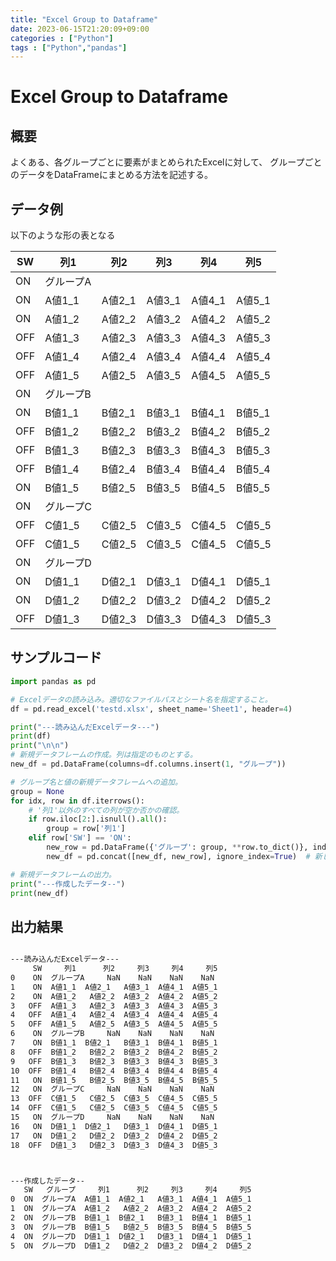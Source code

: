 ```yaml
---
title: "Excel Group to Dataframe"
date: 2023-06-15T21:20:09+09:00
categories : ["Python"]
tags : ["Python","pandas"]
---
```


# Excel Group to Dataframe

## 概要

よくある、各グループごとに要素がまとめられたExcelに対して、
グループごとのデータをDataFrameにまとめる方法を記述する。

## データ例

以下のような形の表となる

| SW  | 列1    | 列2     | 列3    | 列4    | 列5    |
|-----|-------|--------|-------|-------|-------|
| ON  | グループA |        |       |       |       |
| ON  | A値1_1 | A値2_1  | A値3_1 | A値4_1 | A値5_1 |
| ON  | A値1_2 | A値2_2  | A値3_2 | A値4_2 | A値5_2 |
| OFF | A値1_3 | A値2_3  | A値3_3 | A値4_3 | A値5_3 |
| OFF | A値1_4 | A値2_4  | A値3_4 | A値4_4 | A値5_4 |
| OFF | A値1_5 | A値2_5  | A値3_5 | A値4_5 | A値5_5 |
| ON  | グループB |        |       |       |       |
| ON  | B値1_1 | B値2_1  | B値3_1 | B値4_1 | B値5_1 |
| OFF | B値1_2 | B値2_2  | B値3_2 | B値4_2 | B値5_2 |
| OFF | B値1_3 | B値2_3  | B値3_3 | B値4_3 | B値5_3 |
| OFF | B値1_4 | B値2_4  | B値3_4 | B値4_4 | B値5_4 |
| ON  | B値1_5 | B値2_5  | B値3_5 | B値4_5 | B値5_5 |
| ON  | グループC |        |       |       |       |
| OFF | C値1_5 | C値2_5  | C値3_5 | C値4_5 | C値5_5 |
| OFF | C値1_5 | C値2_5  | C値3_5 | C値4_5 | C値5_5 |
| ON  | グループD |        |       |       |       |
| ON  | D値1_1 | D値2_1  | D値3_1 | D値4_1 | D値5_1 |
| ON  | D値1_2 | D値2_2  | D値3_2 | D値4_2 | D値5_2 |
| OFF | D値1_3 | D値2_3  | D値3_3 | D値4_3 | D値5_3 |

## サンプルコード

``` python
import pandas as pd

# Excelデータの読み込み。適切なファイルパスとシート名を指定すること。
df = pd.read_excel('testd.xlsx', sheet_name='Sheet1', header=4)

print("---読み込んだExcelデータ---")
print(df)
print("\n\n")
# 新規データフレームの作成。列は指定のものとする。
new_df = pd.DataFrame(columns=df.columns.insert(1, "グループ"))

# グループ名と値の新規データフレームへの追加。
group = None
for idx, row in df.iterrows():
    # '列1'以外のすべての列が空か否かの確認。
    if row.iloc[2:].isnull().all():
        group = row['列1']
    elif row['SW'] == 'ON':
        new_row = pd.DataFrame({'グループ': group, **row.to_dict()}, index=[0])  # 列ごとに値を追加。
        new_df = pd.concat([new_df, new_row], ignore_index=True)  # 新しい行を追加。

# 新規データフレームの出力。
print("---作成したデータ--")
print(new_df)
```

## 出力結果

``` bash

---読み込んだExcelデータ---
     SW     列1      列2     列3     列4     列5
0    ON  グループA     NaN    NaN    NaN    NaN
1    ON  A値1_1  A値2_1   A値3_1  A値4_1  A値5_1
2    ON  A値1_2   A値2_2  A値3_2  A値4_2  A値5_2
3   OFF  A値1_3   A値2_3  A値3_3  A値4_3  A値5_3
4   OFF  A値1_4   A値2_4  A値3_4  A値4_4  A値5_4
5   OFF  A値1_5   A値2_5  A値3_5  A値4_5  A値5_5
6    ON  グループB     NaN    NaN    NaN    NaN
7    ON  B値1_1  B値2_1   B値3_1  B値4_1  B値5_1
8   OFF  B値1_2   B値2_2  B値3_2  B値4_2  B値5_2
9   OFF  B値1_3   B値2_3  B値3_3  B値4_3  B値5_3
10  OFF  B値1_4   B値2_4  B値3_4  B値4_4  B値5_4
11   ON  B値1_5   B値2_5  B値3_5  B値4_5  B値5_5
12   ON  グループC     NaN    NaN    NaN    NaN
13  OFF  C値1_5   C値2_5  C値3_5  C値4_5  C値5_5
14  OFF  C値1_5   C値2_5  C値3_5  C値4_5  C値5_5
15   ON  グループD     NaN    NaN    NaN    NaN
16   ON  D値1_1  D値2_1   D値3_1  D値4_1  D値5_1
17   ON  D値1_2   D値2_2  D値3_2  D値4_2  D値5_2
18  OFF  D値1_3   D値2_3  D値3_3  D値4_3  D値5_3



---作成したデータ--
   SW   グループ     列1      列2     列3     列4     列5
0  ON  グループA  A値1_1  A値2_1   A値3_1  A値4_1  A値5_1
1  ON  グループA  A値1_2   A値2_2  A値3_2  A値4_2  A値5_2
2  ON  グループB  B値1_1  B値2_1   B値3_1  B値4_1  B値5_1
3  ON  グループB  B値1_5   B値2_5  B値3_5  B値4_5  B値5_5
4  ON  グループD  D値1_1  D値2_1   D値3_1  D値4_1  D値5_1
5  ON  グループD  D値1_2   D値2_2  D値3_2  D値4_2  D値5_2
```